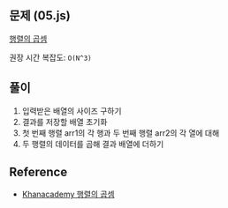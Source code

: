 ## 문제 (05.js)

[행렬의 곱셈](https://school.programmers.co.kr/learn/courses/30/lessons/12949)

권장 시간 복잡도: `O(N^3)`

## 풀이

1. 입력받은 배열의 사이즈 구하기
2. 결과를 저장할 배열 초기화
3. 첫 번째 행렬 arr1의 각 행과 두 번째 행렬 arr2의 각 열에 대해
4. 두 행렬의 데이터를 곱해 결과 배열에 더하기

## Reference

- [Khanacademy 행렬의 곱셈](https://ko.khanacademy.org/math/precalculus/x9e81a4f98389efdf:matrices/x9e81a4f98389efdf:multiplying-matrices-by-matrices/v/matrix-multiplication-intro)
